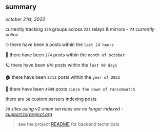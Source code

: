 
## summary
_october 21st, 2022_

currently tracking `125` groups across `223` relays & mirrors - _`74` currently online_

⏲ there have been `8` posts within the `last 24 hours`

🦈 there have been `174` posts within the `month of october`

🪐 there have been `670` posts within the `last 90 days`

🏚 there have been `2713` posts within the `year of 2022`

🦕 there have been `4999` posts `since the dawn of ransomwatch`

there are `58` custom parsers indexing posts

_`20` sites using v2 onion services are no longer indexed - [support.torproject.org](https://support.torproject.org/onionservices/v2-deprecation/)_

> see the project [README](https://github.com/joshhighet/ransomwatch#ransomwatch--) for backend technicals
